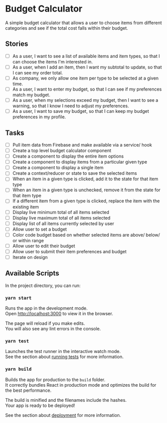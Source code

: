 # Budget Calculator

A simple budget calculator that allows a user to choose items from different categories and see if the total cost falls within their budget.

## Stories

- [ ] As a user, I want to see a list of available items and item types, so that I can choose the items I'm interested in.
- [ ] As a user, when I add an item, then I want my subtotal to update, so that I can see my order total.
- [ ] As company, we only allow one item per type to be selected at a given time.
- [ ] As a user, I want to enter my budget, so that I can see if my preferences match my budget.
- [ ] As a user, when my selections exceed my budget, then I want to see a warning, so that I know I need to adjust my preferences.
- [ ] As a user, I want to save my budget, so that I can keep my budget preferences in my profile.

## Tasks

- [ ] Pull item data from Firebase and make available via a service/ hook
- [ ] Create a top level budget calculator component
- [ ] Create a component to display the entire item options
- [ ] Create a component to display items from a particular given type
- [ ] Create a component to display a single item
- [ ] Create a context/reducer or state to save the selected items
- [ ] When an item in a given type is clicked, add it to the state for that item type
- [ ] When an item in a given type is unchecked, remove it from the state for that item type
- [ ] If a different item from a given type is clicked, replace the item with the existing item
- [ ] Display live minimum total of all items selected
- [ ] Display live maximum total of all items selected
- [ ] Display list of all items currently selected by user
- [ ] Allow user to set a budget
- [ ] Color code budget based on whether selected items are above/ below/ or within range
- [ ] Allow user to edit their budget
- [ ] Allow user to submit their item preferences and budget
- [ ] Iterate on design

## Available Scripts

In the project directory, you can run:

### `yarn start`

Runs the app in the development mode.\
Open [http://localhost:3000](http://localhost:3000) to view it in the browser.

The page will reload if you make edits.\
You will also see any lint errors in the console.

### `yarn test`

Launches the test runner in the interactive watch mode.\
See the section about [running tests](https://facebook.github.io/create-react-app/docs/running-tests) for more information.

### `yarn build`

Builds the app for production to the `build` folder.\
It correctly bundles React in production mode and optimizes the build for the best performance.

The build is minified and the filenames include the hashes.\
Your app is ready to be deployed!

See the section about [deployment](https://facebook.github.io/create-react-app/docs/deployment) for more information.
